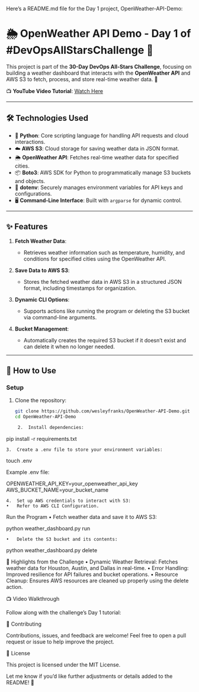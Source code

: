 Here’s a README.md file for the Day 1 project, OpenWeather-API-Demo:

# 🌦️ OpenWeather API Demo - Day 1 of #DevOpsAllStarsChallenge 🌟

This project is part of the **30-Day DevOps All-Stars Challenge**, focusing on building a weather dashboard that interacts with the **OpenWeather API** and AWS S3 to fetch, process, and store real-time weather data. 🚀

📺 **YouTube Video Tutorial**: [Watch Here](https://www.youtube.com/watch?v=4smNS8XSHx0&t=1s)

---

## 🛠️ **Technologies Used**
- 🐍 **Python**: Core scripting language for handling API requests and cloud interactions.
- ☁️ **AWS S3**: Cloud storage for saving weather data in JSON format.
- 🌦️ **OpenWeather API**: Fetches real-time weather data for specified cities.
- 📦 **Boto3**: AWS SDK for Python to programmatically manage S3 buckets and objects.
- 🔐 **dotenv**: Securely manages environment variables for API keys and configurations.
- 🖥️ **Command-Line Interface**: Built with `argparse` for dynamic control.

---

## ✨ **Features**
1. **Fetch Weather Data**:  
   - Retrieves weather information such as temperature, humidity, and conditions for specified cities using the OpenWeather API.

2. **Save Data to AWS S3**:  
   - Stores the fetched weather data in AWS S3 in a structured JSON format, including timestamps for organization.

3. **Dynamic CLI Options**:  
   - Supports actions like running the program or deleting the S3 bucket via command-line arguments.

4. **Bucket Management**:  
   - Automatically creates the required S3 bucket if it doesn’t exist and can delete it when no longer needed.

---

## 📜 **How to Use**
### **Setup**
1. Clone the repository:
   ```bash
   git clone https://github.com/wesleyfranks/OpenWeather-API-Demo.git
   cd OpenWeather-API-Demo

	2.	Install dependencies:

pip install -r requirements.txt


	3.	Create a .env file to store your environment variables:

touch .env

Example .env file:

OPENWEATHER_API_KEY=your_openweather_api_key
AWS_BUCKET_NAME=your_bucket_name


	4.	Set up AWS credentials to interact with S3:
	•	Refer to AWS CLI Configuration.

Run the Program
	•	Fetch weather data and save it to AWS S3:

python weather_dashboard.py run


	•	Delete the S3 bucket and its contents:

python weather_dashboard.py delete

🌟 Highlights from the Challenge
	•	Dynamic Weather Retrieval: Fetches weather data for Houston, Austin, and Dallas in real-time.
	•	Error Handling: Improved resilience for API failures and bucket operations.
	•	Resource Cleanup: Ensures AWS resources are cleaned up properly using the delete action.

📺 Video Walkthrough

Follow along with the challenge’s Day 1 tutorial:

🤝 Contributing

Contributions, issues, and feedback are welcome! Feel free to open a pull request or issue to help improve the project.

📄 License

This project is licensed under the MIT License.

Let me know if you’d like further adjustments or details added to the README! 🚀

